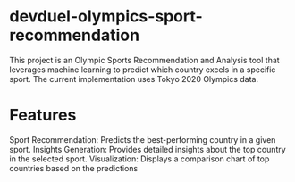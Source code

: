 # devduel-olympics-sport-recommendation
This project is an Olympic Sports Recommendation and Analysis tool that leverages machine learning to predict which country excels in a specific sport. The current implementation uses Tokyo 2020 Olympics data.
# Features
Sport Recommendation: Predicts the best-performing country in a given sport.
Insights Generation: Provides detailed insights about the top country in the selected sport.
Visualization: Displays a comparison chart of top countries based on the predictions
